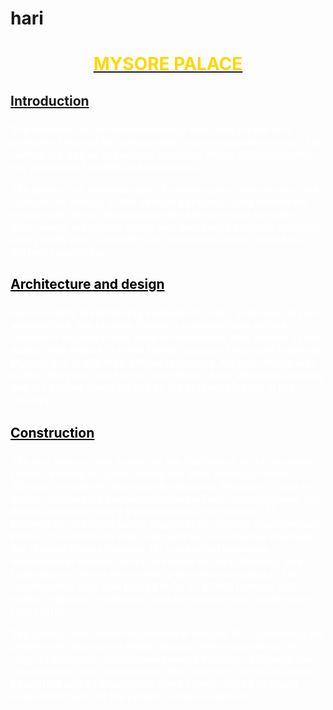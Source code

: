 # hari
<!DOCTYPE html>
<html>
<body>
<style>
body {
  background-image: url('mp.jpg');
  background-repeat: no-repeat;
  background-attachment: fixed;
  background-size: 100% 100%;
}
</style>
<center><u><h1 style = "color:gold;">MYSORE PALACE</h1></u></center>
<h2><u>Introduction</u></h2>
<h3 style = "color:white">The architect of the famed heritage was Henry Irwin who primarily covered the palace with seven expansive arches. The central arc has an exquisitely sculpted image of Gajalakshmi, the goddess of wealth and prosperity.

The palace is a kaleidoscope of painted glass and mirrors that capture the beauty of the various paintings hung around the palace and reflect them across the hallways and corridors. Also, exotic mahogany gates and doors with intricate carvings along walls and chandeliers of Czechoslovakian make for a perfect visual treat.</h3>
<h2 style="color:black"><u>Architecture and design</u></h2>
<h3 style = "color:white">An incredibly breathtaking example of Indo - Saracenic style of architecture, the Mysore Palace is a magnificent edifice located in Mysore in the state of Karnataka. Also known as the Amba Vilas Palace, it is the former palace of the royal family of Mysore and is still their official residence. Mysore Palace was built in the year 1912 for the 24th Ruler of the Wodeyar Dynasty and is counted amongst one of the biggest palaces in the country</h3>

<h2 style="color:black"><u>Construction</u></h2>
<h3 style="color:white">The last palace, now known as the Old Palace or the Wooden Palace, burned to ashes during the 1896 marriage event (Dasara festivities). Maharaja Krishnaraja Wodeyar IV and his mother Maharani Kempananjammanni Devi commissioned the British architect Henry Irwin to build a new palace.[2] Meanwhile, the royal family stayed in the nearby Jaganmohan Palace. Construction was overseen by an executive engineer in the Mysore Palace division. He conducted elaborate architectural studies during his visits to Delhi, Madras, and Calcutta, and these were used to plan the new palace. The construction cost was placed at Rs 41,47,913 (around $30 million adjusted to inflation) and the palace was completed in 1912.[3][4]

The palace was further expanded in around 1930 (including the addition of the present Public Durbar Hall wing) during the reign of Maharaja Jayachamarajendra Wadiyar. Although the construction was completed in 1912, the fort continued to be beautified and its inhabitants were slowly moved to newer extensions built off the palace.[citation needed]</h3>
</html>
